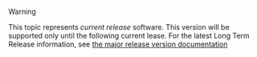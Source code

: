 > [!WARNING]
> This topic represents *current release* software. This version will be supported
> only until the following current lease. For the latest Long Term Release information,
> see [the major release version documentation](/dotnet/articles/core/index.md)
